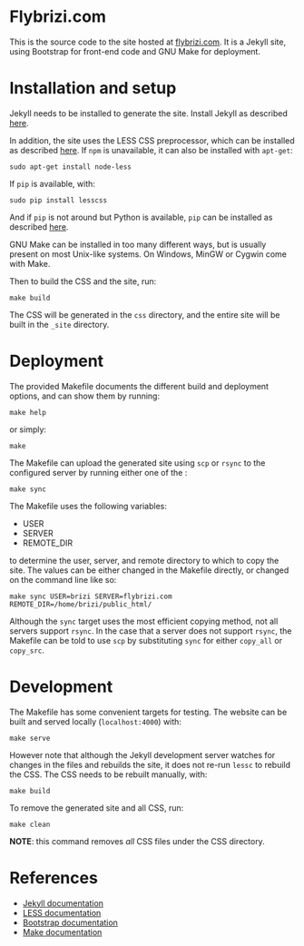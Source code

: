 # Flybrizi.com

This is the source code to the site hosted at [flybrizi.com](http://flybrizi.com). It is a Jekyll site, using Bootstrap for front-end code and GNU Make for deployment.

# Installation and setup

Jekyll needs to be installed to generate the site. Install Jekyll as described [here](http://jekyllrb.com/docs/installation/).

In addition, the site uses the LESS CSS preprocessor, which can be installed as described [here](http://lesscss.org/#using-less). If `npm` is unavailable, it can also be installed with `apt-get`:

    sudo apt-get install node-less

If `pip` is available, with:

    sudo pip install lesscss

And if `pip` is not around but Python is available, `pip` can be installed as described [here](http://pip.readthedocs.org/en/latest/installing.html).

GNU Make can be installed in too many different ways, but is usually present on most Unix-like systems. On Windows, MinGW or Cygwin come with Make.

Then to build the CSS and the site, run:

    make build

The CSS will be generated in the `css` directory, and the entire site will be built in the `_site` directory.

# Deployment

The provided Makefile documents the different build and deployment options, and can show them by running:

    make help

or simply:

    make

The Makefile can upload the generated site using `scp` or `rsync` to the configured server by running either one of the :

    make sync

The Makefile uses the following variables:

- USER
- SERVER
- REMOTE_DIR

to determine the user, server, and remote directory to which to copy the site. The values can be either changed in the Makefile directly, or changed on the command line like so:

    make sync USER=brizi SERVER=flybrizi.com REMOTE_DIR=/home/brizi/public_html/

Although the `sync` target uses the most efficient copying method, not all servers support `rsync`. In the case that a server does not support `rsync`, the Makefile can be told to use `scp` by substituting `sync` for either `copy_all` or `copy_src`.

# Development

The Makefile has some convenient targets for testing. The website can be built and served locally (`localhost:4000`) with:

    make serve

However note that although the Jekyll development server watches for changes in the files and rebuilds the site, it does not re-run `lessc` to rebuild the CSS. The CSS needs to be rebuilt manually, with:

    make build

To remove the generated site and all CSS, run:

    make clean

**NOTE**: this command removes *all* CSS files under the CSS directory.

# References

* [Jekyll documentation](http://jekyllrb.com/docs/home/)
* [LESS documentation](http://lesscss.org/features/)
* [Bootstrap documentation](http://getbootstrap.com/)
* [Make documentation](http://www.gnu.org/software/make/manual/make.html)
